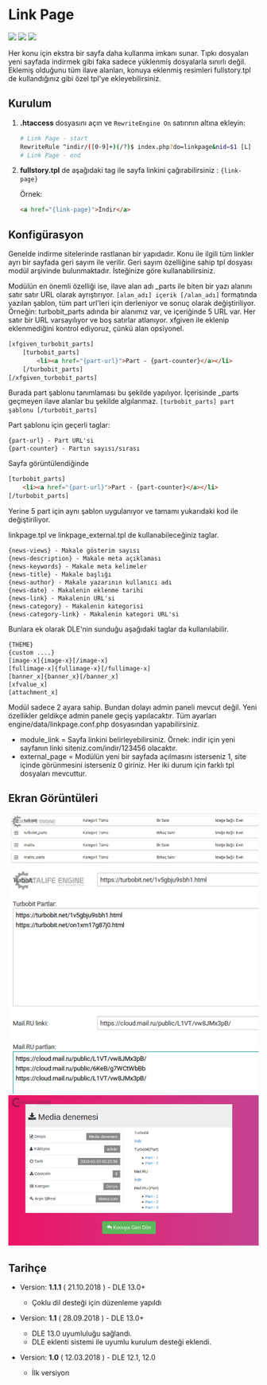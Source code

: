 # Link Page
<img src="https://img.shields.io/badge/dle-13.0+-007dad.svg"> <img src="https://img.shields.io/badge/lang-tr,en-ce600f.svg"> <img src="https://img.shields.io/badge/license-MIT-60ce0f.svg">

Her konu için ekstra bir sayfa daha kullanma imkanı sunar.
Tıpkı dosyaları yeni sayfada indirmek gibi faka sadece yüklenmiş dosyalarla sınırlı değil. Eklemiş olduğunu tüm ilave alanları, konuya eklenmiş resimleri fullstory.tpl de kullandığınız gibi özel tpl'ye ekleyebilirsiniz.

## Kurulum
1) **.htaccess** dosyasını açın ve `RewriteEngine On` satırının altına ekleyin:
    ```bash
    # Link Page - start
    RewriteRule ^indir/([0-9]+)(/?)$ index.php?do=linkpage&nid=$1 [L]
    # Link Page - end
    ```

2) **fullstory.tpl** de aşağıdaki tag ile sayfa linkini çağırabilirsiniz :
`{link-page}`

    Örnek:
    ```html
    <a href="{link-page}">İndir</a>
    ```

## Konfigürasyon
Genelde indirme sitelerinde rastlanan bir yapıdadır. Konu ile ilgili tüm linkler ayrı bir sayfada geri sayım ile verilir. Geri sayım özelliğine sahip tpl dosyası modül arşivinde bulunmaktadır. İsteğinize göre kullanabilirsiniz.

Modülün en önemli özelliği ise, ilave alan adı _parts ile biten bir yazı alanını satır satır URL olarak ayrıştırıyor. `[alan_adı] içerik [/alan_adı]` formatında yazılan şablon, tüm part url'leri için derleniyor ve sonuç olarak değiştiriliyor. Örneğin: turbobit_parts adında bir alanımız var, ve içeriğinde 5 URL var. Her satır bir URL varsayılıyor ve boş satırlar atlanıyor. xfgiven ile eklenip eklenmediğini kontrol ediyoruz, çünkü alan opsiyonel.

```html
[xfgiven_turbobit_parts]
    [turbobit_parts]
        <li><a href="{part-url}">Part - {part-counter}</a></li>
    [/turbobit_parts]
[/xfgiven_turbobit_parts]
```

Burada part şablonu tanımlaması bu şekilde yapılıyor. İçerisinde _parts geçmeyen ilave alanlar bu şekilde algılanmaz.
`[turbobit_parts] part şablonu [/turbobit_parts]`

Part şablonu için geçerli taglar:
```
{part-url} - Part URL'si
{part-counter} - Partın sayısı/sırası
```

Sayfa görüntülendiğinde
```html
[turbobit_parts]
    <li><a href="{part-url}">Part - {part-counter}</a></li>
[/turbobit_parts]
```

Yerine 5 part için aynı şablon uygulanıyor ve tamamı yukarıdaki kod ile değiştiriliyor.

linkpage.tpl ve linkpage_external.tpl de kullanabileceğiniz taglar.
```
{news-views} - Makale gösterim sayısı
{news-description} - Makale meta açıklaması
{news-keywords} - Makale meta kelimeler
{news-title} - Makale başlığı
{news-author} - Makale yazarının kullanıcı adı
{news-date} - Makalenin eklenme tarihi
{news-link} - Makalenin URL'si
{news-category} - Makalenin kategorisi
{news-category-link} - Makalenin kategori URL'si
```
Bunlara ek olarak DLE'nin sunduğu aşağıdaki taglar da kullanılabilir.
```
{THEME}
{custom ....}
[image-x]{image-x}[/image-x]
[fullimage-x]{fullimage-x}[/fullimage-x]
[banner_x]{banner_x}[/banner_x]
[xfvalue_x]
[attachment_x]
```

Modül sadece 2 ayara sahip. Bundan dolayı admin paneli mevcut değil. Yeni özellikler geldikçe admin panele geçiş yapılacaktır.
Tüm ayarları engine/data/linkpage.conf.php dosyasından yapabilirsiniz.

* module_link = Sayfa linkini belirleyebilirsiniz. Örnek: indir için yeni sayfanın linki siteniz.com/indir/123456 olacaktır.
* external_page = Modülün yeni bir sayfada açılmasını isterseniz 1, site içinde görünmesini isterseniz 0 giriniz. Her iki durum için farklı tpl dosyaları mevcuttur.

## Ekran Görüntüleri
![Ekran 1](/docs/screen1.png?raw=true)
![Ekran 2](/docs/screen2.png?raw=true)
![Ekran 3](/docs/screen3.png?raw=true)

## Tarihçe
* Version: **1.1.1** ( 21.10.2018 ) - DLE 13.0+
  * Çoklu dil desteği için düzenleme yapıldı

* Version: **1.1** ( 28.09.2018 ) - DLE 13.0+
  * DLE 13.0 uyumluluğu sağlandı.
  * DLE eklenti sistemi ile uyumlu kurulum desteği eklendi.

* Version: **1.0** ( 12.03.2018 ) - DLE 12.1, 12.0
  * İlk versiyon
